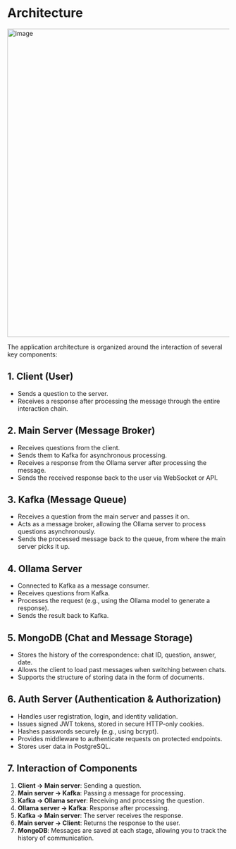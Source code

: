 # Architecture

<p></p>
<img width="1193" height="700" alt="image" src="https://github.com/user-attachments/assets/2e58a9e8-b647-4fc2-8952-8ad4b363280a" />
<p></p>

The application architecture is organized around the interaction of several key components:

## 1. Client (User)
- Sends a question to the server.
- Receives a response after processing the message through the entire interaction chain.

## 2. Main Server (Message Broker)
- Receives questions from the client.
- Sends them to Kafka for asynchronous processing.
- Receives a response from the Ollama server after processing the message.
- Sends the received response back to the user via WebSocket or API.

## 3. Kafka (Message Queue)
- Receives a question from the main server and passes it on.
- Acts as a message broker, allowing the Ollama server to process questions asynchronously.
- Sends the processed message back to the queue, from where the main server picks it up.

## 4. Ollama Server
- Connected to Kafka as a message consumer.
- Receives questions from Kafka.
- Processes the request (e.g., using the Ollama model to generate a response).
- Sends the result back to Kafka.

## 5. MongoDB (Chat and Message Storage)
- Stores the history of the correspondence: chat ID, question, answer, date.
- Allows the client to load past messages when switching between chats.
- Supports the structure of storing data in the form of documents.

## 6. Auth Server (Authentication & Authorization)
- Handles user registration, login, and identity validation.
- Issues signed JWT tokens, stored in secure HTTP-only cookies.
- Hashes passwords securely (e.g., using bcrypt).
- Provides middleware to authenticate requests on protected endpoints.
- Stores user data in PostgreSQL.

## 7. Interaction of Components
1. **Client → Main server**: Sending a question.
2. **Main server → Kafka**: Passing a message for processing.
3. **Kafka → Ollama server**: Receiving and processing the question.
4. **Ollama server → Kafka**: Response after processing.
5. **Kafka → Main server**: The server receives the response.
6. **Main server → Client**: Returns the response to the user.
7. **MongoDB**: Messages are saved at each stage, allowing you to track the history of communication.
